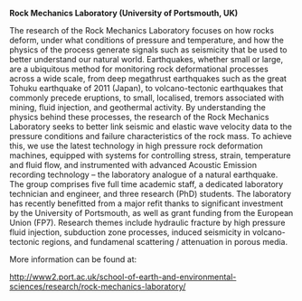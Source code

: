 **Rock Mechanics Laboratory (University of Portsmouth, UK)**

The research of the Rock Mechanics Laboratory focuses on how rocks
deform, under what conditions of pressure and temperature, and how the
physics of the process generate signals such as seismicity that be used
to better understand our natural world. Earthquakes, whether small or
large, are a ubiquitous method for monitoring rock deformational
processes across a wide scale, from deep megathrust earthquakes such as
the great Tohuku earthquake of 2011 (Japan), to volcano-tectonic
earthquakes that commonly precede eruptions, to small, localised,
tremors associated with mining, fluid injection, and geothermal
activity. By understanding the physics behind these processes, the
research of the Rock Mechanics Laboratory seeks to better link seismic
and elastic wave velocity data to the pressure conditions and failure
characteristics of the rock mass. To achieve this, we use the latest
technology in high pressure rock deformation machines, equipped with
systems for controlling stress, strain, temperature and fluid flow, and
instrumented with advanced Acoustic Emission recording technology – the
laboratory analogue of a natural earthquake. The group comprises five
full time academic staff, a dedicated laboratory technician and
engineer, and three research (PhD) students. The laboratory has recently
benefitted from a major refit thanks to significant investment by the
University of Portsmouth, as well as grant funding from the European
Union (FP7). Research themes include hydraulic fracture by high pressure
fluid injection, subduction zone processes, induced seismicity in
volcano-tectonic regions, and fundamenal scattering / attenuation in
porous media.

More information can be found at:

http://www2.port.ac.uk/school-of-earth-and-environmental-sciences/research/rock-mechanics-laboratory/

